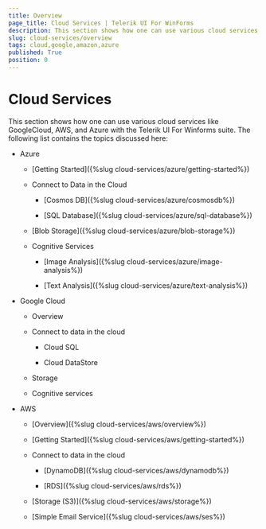 ```yaml
---
title: Overview 
page_title: Cloud Services | Telerik UI For WinForms
description: This section shows how one can use various cloud services like GoogleCloud, AWS, and Azure with the Telerik UI For Winforms suite.
slug: cloud-services/overview
tags: cloud,google,amazon,azure
published: True
position: 0
---
```


# Cloud Services

This section shows how one can use various cloud services like GoogleCloud, AWS, and Azure with the Telerik UI For Winforms suite. The following list contains the topics discussed here:
 
* Azure

    - [Getting Started]({%slug cloud-services/azure/getting-started%})

    - Connect to Data in the Cloud

         - [Cosmos DB]({%slug cloud-services/azure/cosmosdb%})

         - [SQL Database]({%slug cloud-services/azure/sql-database%})

    - [Blob Storage]({%slug cloud-services/azure/blob-storage%})

    - Cognitive Services

        - [Image Analysis]({%slug cloud-services/azure/image-analysis%})
        
        - [Text Analysis]({%slug cloud-services/azure/text-analysis%})

* Google Cloud

    * Overview

    * Connect to data in the cloud

        * Cloud SQL

        * Cloud DataStore

    * Storage

    * Cognitive services 

* AWS

    * [Overview]({%slug cloud-services/aws/overview%})
    
    * [Getting Started]({%slug cloud-services/aws/getting-started%})

    * Connect to data in the cloud

        * [DynamoDB]({%slug cloud-services/aws/dynamodb%})

        * [RDS]({%slug cloud-services/aws/rds%})

    * [Storage (S3)]({%slug cloud-services/aws/storage%})

    * [Simple Email Service]({%slug cloud-services/aws/ses%})



